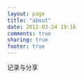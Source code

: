 ```yaml
---
layout: page
title: "about"
date: 2012-03-24 19:16
comments: true
sharing: true
footer: true
---
```


记录与分享
